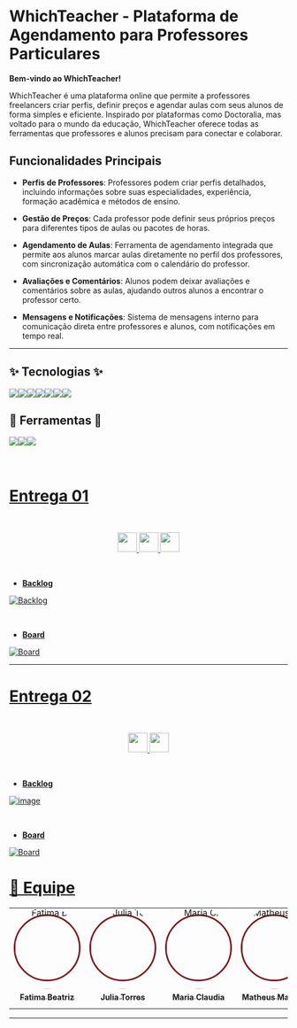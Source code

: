 # WhichTeacher - Plataforma de Agendamento para Professores Particulares

**Bem-vindo ao WhichTeacher!** 

WhichTeacher é uma plataforma online que permite a professores freelancers criar perfis, definir preços e agendar aulas com seus alunos de forma simples e eficiente. Inspirado por plataformas como Doctoralia, mas voltado para o mundo da educação, WhichTeacher oferece todas as ferramentas que professores e alunos precisam para conectar e colaborar.

## Funcionalidades Principais

- **Perfis de Professores**: Professores podem criar perfis detalhados, incluindo informações sobre suas especialidades, experiência, formação acadêmica e métodos de ensino.
  
- **Gestão de Preços**: Cada professor pode definir seus próprios preços para diferentes tipos de aulas ou pacotes de horas.

- **Agendamento de Aulas**: Ferramenta de agendamento integrada que permite aos alunos marcar aulas diretamente no perfil dos professores, com sincronização automática com o calendário do professor.

- **Avaliações e Comentários**: Alunos podem deixar avaliações e comentários sobre as aulas, ajudando outros alunos a encontrar o professor certo.

- **Mensagens e Notificações**: Sistema de mensagens interno para comunicação direta entre professores e alunos, com notificações em tempo real.


---

## ✨ Tecnologias ✨
<div style="display: flex; align-items: center; text-decoration: none;">
<img src="https://img.shields.io/badge/Python-9b59b6?style=for-the-badge&logo=python&logoColor=white"/> 
<img src="https://img.shields.io/badge/Django-white?style=for-the-badge&logo=django&logoColor=black"/> 
<img src="https://img.shields.io/badge/sqlite-9b59b6?style=for-the-badge&logo=sqlite&logoColor=white"/> 
<img src="https://img.shields.io/badge/javascript-white?style=for-the-badge&logo=javascript&logoColor=black"/> 
<img src="https://img.shields.io/badge/html5-9b59b6?style=for-the-badge&logo=html5&logoColor=white"/> 
<img src="https://img.shields.io/badge/css3-white?style=for-the-badge&logo=css3&logoColor=black"/> 
<img src="https://img.shields.io/badge/Microsoft_Azure-9b59b6?style=for-the-badge&logo=microsoft-azure&logoColor=white"/> 
</div>

## 🧰 Ferramentas 🧰
<div style="display: flex; align-items: center;">
  <a href="https://cesar-team-r73jqrwd.atlassian.net/jira/software/projects/WT/boards/4/backlog">
    <img src="https://img.shields.io/badge/figma-9b59b6?style=for-the-badge&logo=figma&logoColor=white"/>
  <a href="https://www.figma.com/design/lSNlGV5MUkZs83LWAfWCcy/WhichTeacher---LoFi?node-id=0-1&node-type=canvas&t=FU5ooGZWYzdutmon-0">
    <img src="https://img.shields.io/badge/Jira-white?style=for-the-badge&logo=Jira&logoColor=black"/>
  <a href="https://www.youtube.com">
    <img src="https://img.shields.io/badge/YOUTUBE-9b59b6?style=for-the-badge&logo=youtube&logoColor=white"/> 
</div>

<br/>
<br/>

# Entrega 01
<br/>
<p align="center" style="">
<a href="https://www.youtube.com/watch?v=Qkvbe7pQpms"">
 <img src="https://img.shields.io/badge/screencast-9b59b6?style=for-the-badge&logo=youtube&logoColor=white" height="35px"/>
<a href="https://www.figma.com/design/lSNlGV5MUkZs83LWAfWCcy/WhichTeacher---LoFi?node-id=0-1&node-type=canvas&t=FU5ooGZWYzdutmon-0">
 <img src="https://img.shields.io/badge/figma-white?style=for-the-badge&logo=figma&logoColor=black" height="35px"/>
  <a href="https://cesar-team-r73jqrwd.atlassian.net/jira/software/projects/WT/boards/4/backlog">
    <img src="https://img.shields.io/badge/jira-9b59b6?style=for-the-badge&logo=Jira&logoColor=white" height="35px"/>
</p>
<br/>

- <strong> Backlog </strong>

![Backlog](https://imgur.com/fzxAHrA.png)

<br/>
  
- <strong> Board </strong>

![Board](https://imgur.com/6zLXdbt.png)

---

# Entrega 02
<br/>
<p align="center" style="">
<a href="https://youtu.be/a9RVq2Y3EUE?feature=shared">
  <img src="https://img.shields.io/badge/screencast-9b59b6?style=for-the-badge&logo=youtube&logoColor=white" height="35px"/>
<a href="https://whichteacher.azurewebsites.net">
  <img src="https://img.shields.io/badge/site%20na%20azure-white?style=for-the-badge&logo=microsoft-azure&logoColor=black" height="35px"/>
</p>
<br/>


- <strong> Backlog </strong>

![image](https://imgur.com/xEvEY0h.png)

<br/>
  
- <strong> Board </strong>

![Board](https://imgur.com/NgPRZib.png)


# 👥 Equipe
<table>
<tr>
      <td align="center" style="word-wrap: break-word; width: 150.0; height: 150.0">
        <a href="https://github.com/BiaMoraes97">
        <div
          style="border: 3px solid #7f1d1d; border-radius: 50%; width: 115px; height: 115px; display: flex; align-items: center; justify-content: center;"
        >
            <img src="https://imgur.com/qiddls9.png" style="border-radius:50%;align-items:center;justify-content:center;overflow:hidden; width: 150px; " alt="Fatima Beatriz"/>
        </div>
            <br />
            <sub style="font-size:14px"><b>Fatima Beatriz</b></sub>
        </a>
    </td>
  <td align="center" style="word-wrap: break-word; width: 150.0; height: 150.0">
        <a href="https://github.com/JuliaTBarros" >
        <div  
          style="border: 3px solid #7f1d1d; border-radius: 50%; width: 115px; height: 115px; display: flex; align-items: center; justify-content: center;"
        >
            <img src="https://imgur.com/Gp3Qnov.png" style="border-radius:50%;align-items:center;justify-content:center;overflow:hidden; width: 150px;" alt="Julia Torres"/>
        </div>
            <br />
            <sub style="font-size:14px"><b>Julia Torres</b></sub>
        </a>
    </td>
   <td align="center" style="word-wrap: break-word; width: 150.0; height: 150.0">
        <a href="https://github.com/Maria-ClaudiaA">
        <div  
          style="border: 3px solid #7f1d1d; border-radius: 50%; width: 115px; height: 115px; display: flex; align-items: center; justify-content: center;"
        >
            <img src="https://imgur.com/B7Gs5AB.png" style="border-radius:50%;align-items:center;justify-content:center;overflow:hidden; width: 150px; " alt="Maria Claudia"/>
        </div>
            <br />
            <sub style="font-size:14px"><b>Maria Claudia</b></sub>
        </a>
    </td>
    <td align="center" style="word-wrap: break-word; width: 150.0; height: 150.0">
        <a href=https://github.com/MatheusMV05>
            <div style="border: 3px solid #7f1d1d; border-radius: 50%; width: 115px; height: 115px; display: flex; align-items: center; justify-content: center;">
              <img src="https://imgur.com/3EiNSXx.png" style="border-radius:50%;align-items:center;justify-content:center;overflow:hidden; width: 150px; " alt="Matheus Martins"/>
            </div>
            <br />
            <sub style="font-size:14px;"><b>Matheus Martins</b></sub>
        </a>
    </td>
    <td align="center" style="word-wrap: break-word; width: 150.0; height: 150.0">
        <a href="https://github.com/Vinib80">
        <div  
          style="border: 3px solid #7f1d1d; border-radius: 50%; width: 115px; height: 115px; display: flex; align-items: center; justify-content: center;">
            <img src="https://imgur.com/PUBw0Xa.png" style="border-radius:50%;align-items:center;justify-content:center;overflow:hidden; width: 150px; " alt="Vinicius Bernardo"/>
        </div>
            <br />
            <sub style="font-size:14px"><b>Vinicius Bernardo</b></sub>
        </a>
    </td>
  <td align="center" style="word-wrap: break-word; width: 150.0; height: 150.0">
        <a href="https://github.com/vinimarques7">
        <div  
          style="border: 3px solid #7f1d1d; border-radius: 50%; width: 115px; height: 115px; display: flex; align-items: center; justify-content: center;"
        >
            <img src="https://imgur.com/vB6f7CX.png" style="border-radius:50%;align-items:center;justify-content:center;overflow:hidden; width: 150px; " alt="Vinicius Marques">
        </div>
            <br />
            <sub style="font-size:14px"><b>Vinicius Marques</b></sub>
        </a>
    </td>
</table>

---
  </a>
</p>

